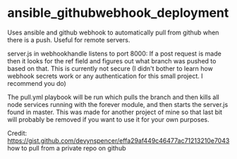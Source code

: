 # ansible_githubwebhook_deployment
Uses ansible and github webhook to automatically pull from github when there is a push. Useful for remote servers.

server.js in webhookhandle listens to port 8000: If a post request is made then it looks for the ref field and figures out what branch was pushed to based on that. This is currently not secure (I didn't bother to learn how webhook secrets work or any authentication for this small project. I recommend you do)


The pull.yml playbook will be run which pulls the branch and then kills all node services running with the forever module, and then starts the server.js found in master.
  This was made for another project of mine so that last bit will probably be removed if you want to use it for your own purposes.

Credit:
https://gist.github.com/devynspencer/effa29af449c46477ac71213210e7043 how to pull from a private repo on github
